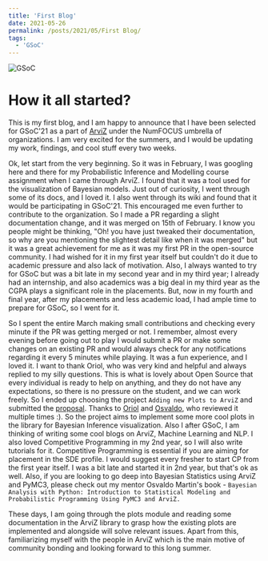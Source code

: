 ```yaml
---
title: 'First Blog'
date: 2021-05-26
permalink: /posts/2021/05/First Blog/
tags:
  - 'GSoC'
---
```


![GSoC](https://beagleboard.org/blog/wp-content/uploads/2018/09/GSoC.png)

# How it all started?


This is my first blog, and I am happy to announce that I have been selected for GSoC'21 as a part of [ArviZ](https://arviz-devs.github.io/arviz/) under the NumFOCUS umbrella of organizations. I am very excited for the summers, and I would be updating my work, findings, and cool stuff every two weeks. 

Ok, let start from the very beginning. So it was in February, I was googling here and there for my Probabilistic Inference and Modelling course assignment when I came through ArviZ. I found that it was a tool used for the visualization of Bayesian models. Just out of curiosity, I went through some of its docs, and I loved it. I also went through its wiki and found that it would be participating in GSoC'21. This encouraged me even further to contribute to the organization. So I made a PR regarding a slight documentation change, and it was merged on 15th of February. I know you people might be thinking, "Oh! you have just tweaked their documentation, so why are you mentioning the slightest detail like when it was merged" but it was a great achievement for me as it was my first PR in the open-source community. I had wished for it in my first year itself but couldn't do it due to academic pressure and also lack of motivation. Also, I always wanted to try for GSoC but was a bit late in my second year and in my third year; I already had an internship, and also academics was a big deal in my third year as the CGPA plays a significant role in the placements. But, now in my fourth and final year, after my placements and less academic load, I had ample time to prepare for GSoC, so I went for it. 

So I spent the entire March making small contributions and checking every minute if the PR was getting merged or not. I remember, almost every evening before going out to play I would submit a PR or make some changes on an existing PR and would always check for any notifications regarding it every 5 minutes while playing. It was a fun experience, and I loved it. I want to thank Oriol, who was very kind and helpful and always replied to my silly questions. This is what is lovely about Open Source that every individual is ready to help on anything, and they do not have any expectations, so there is no pressure on the student, and we can work freely. So I ended up choosing the project `Adding new Plots to ArviZ` and submitted the [proposal](https://docs.google.com/document/d/1gbs6nSXquZ7_W-qLQmMDFRc2qPMs3IVjHV9r2CG0Y1Q/edit?usp=sharing). Thanks to [Oriol](https://oriolabril.github.io/oriol_unraveled/) and [Osvaldo](https://aloctavodia.github.io/index.html), who reviewed it multiple times :).  So the project aims to implement some more cool plots in the library for Bayesian Inference visualization. Also I after GSoC, I am thinking of writing some cool blogs on ArviZ, Machine Learning and NLP. I also loved Competitive Programming in my 2nd year, so I will also write tutorials for it. Competitive Programming is essential if you are aiming for placement in the SDE profile. I would suggest every fresher to start CP from the first year itself. I was a bit late and started it in 2nd year, but that's ok as well.  Also, if you are looking to go deep into Bayesian Statistics using ArviZ and PyMC3, please check out my mentor Osvaldo Martin's book - `Bayesian Analysis with Python: Introduction to Statistical Modeling and Probabilistic Programming Using PyMC3 and ArviZ.`

These days, I am going through the plots module and reading some documentation in the ArviZ library to grasp how the existing plots are implemented and alongside will solve relevant issues. Apart from this, familiarizing myself with the people in ArviZ which is the main motive of community bonding and looking forward to this long summer.